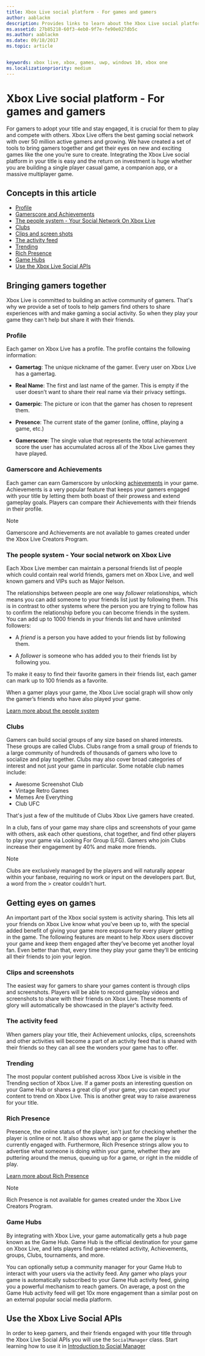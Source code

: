 ```yaml
---
title: Xbox Live social platform - For games and gamers
author: aablackm
description: Provides links to learn about the Xbox Live social platform service.
ms.assetid: 27b85218-60f3-4eb0-9f7e-fe90e027db5c
ms.author: aablackm
ms.date: 09/18/2017
ms.topic: article


keywords: xbox live, xbox, games, uwp, windows 10, xbox one
ms.localizationpriority: medium
---
```


# Xbox Live social platform - For games and gamers

For gamers to adopt your title and stay engaged, it is crucial for them to play and compete with others. Xbox Live offers the best gaming social network with over 50 million active gamers and growing. We have created a set of tools to bring gamers together and get their eyes on new and exciting games like the one you’re sure to create. Integrating the Xbox Live social platform in your title is easy and the return on investment is huge whether you are building a single player casual game, a companion app, or a massive multiplayer game.

## Concepts in this article
- [Profile](#profile)
- [Gamerscore and Achievements](#gamerscore-and-achievements)
- [The people system - Your Social Network On Xbox Live](#the-people-system---your-social-network-on-xbox-live)
- [Clubs](#clubs)
- [Clips and screen shots](#clips-and-screenshots)
- [The activity feed](#the-activity-feed)
- [Trending](#trending)
- [Rich Presence](#rich-presence)
- [Game Hubs](#game-hubs)
- [Use the Xbox Live Social APIs](#use-the-xbox-live-social-apis)

## Bringing gamers together
Xbox Live is committed to building an active community of gamers. That's why we provide a set of tools to help gamers find others to share experiences with and make gaming a social activity. So when they play your game they can't help but share it with their friends. 

### Profile
Each gamer on Xbox Live has a profile. The profile contains the
following information:

-   **Gamertag**: The unique nickname of the gamer. Every user on Xbox Live has
    a gamertag.

-   **Real Name**: The first and last name of the gamer. This is empty if the user
    doesn’t want to share their real name via their privacy settings.

-   **Gamerpic**: The picture or icon that the gamer has chosen to represent them.

-   **Presence**: The current state of the gamer (online, offline, playing a
    game, etc.)

-   **Gamerscore**: The single value that represents the total achievement score
    the user has accumulated across all of the Xbox Live games they have played.

### Gamerscore and Achievements
Each gamer can earn Gamerscore by unlocking [achievements](../achievements-2017/achievements.md) in your game.
Achievements is a very popular feature that keeps your gamers engaged with your
title by letting them both boast of their prowess and extend gameplay goals. Players can compare their Achievements with their friends in their
profile.

> [!NOTE]
> Gamerscore and Achievements are not available to games created under the Xbox Live Creators Program.

### The people system - Your social network on Xbox Live
Each Xbox Live member can maintain a personal friends list of people which could contain real world friends, gamers met on Xbox Live, and well known gamers and VIPs such as Major Nelson. 

The relationships between people are one way *follower* relationships, which means you
can add someone to your friends list just by following them. This is in contrast to other systems
where the person you are trying to follow has to confirm the relationship before you can become
friends in the system. You can add up to 1000 friends in your friends list and have unlimited followers:

-   A *friend* is a person you have added to your friends list by following them.

-   A *follower* is someone who has added you to their friends list by following you.

To make it easy to find their favorite gamers in their friends list,
each gamer can mark up to 100 friends as a favorite.

When a gamer plays your game, the Xbox Live social graph will show only
the gamer’s friends who have also played your game.

[Learn more about the people system](people-system/xbox-live-people-system.md) 

### Clubs
Gamers can build social groups of any size based on shared interests. These groups are called Clubs.
Clubs range from a small group of friends to a large community of hundreds of thousands of gamers who love to socialize and play together.
Clubs may also cover broad categories of interest and not just your game in particular. Some notable club names include:

- Awesome Screenshot Club
- Vintage Retro Games
- Memes Are Everything
- Club UFC

That's just a few of the multitude of Clubs Xbox Live gamers have created.

In a club, fans of your game may share clips and screenshots of your game with others,
ask each other questions, chat together, and find other players to play your
game via Looking For Group (LFG). Gamers who join Clubs increase their engagement by 40% and make more friends.

> [!NOTE]
> Clubs are exclusively managed by the players and will naturally appear within your fanbase, requiring no work or input on the developers part. But, a word from the > creator couldn't hurt. 

## Getting eyes on games
An important part of the Xbox social system is activity sharing. This lets all your friends on Xbox Live know what you've been up to, with the special added benefit of giving your game more exposure for every player getting in the game. The following features are meant to help Xbox users discover your game and keep them engaged after they’ve become yet another loyal fan. Even better than that, every time they play your game they’ll be enticing all their friends to join your legion. 

### Clips and screenshots
The easiest way for gamers to share your games content is through clips and screenshots. Players will be able to record gameplay videos and screenshots to share with their friends on Xbox Live. These moments of glory will automatically be showcased in the player's activity feed.

### The activity feed
When gamers play your title, their Achievement unlocks, clips, screenshots and other activities will become a part of an activity feed that is shared with their friends so they can all see the wonders your game has to offer.

### Trending
The most popular content published across Xbox Live is visible in the
Trending section of Xbox Live. If a gamer posts an interesting question on your
Game Hub or shares a great clip of your game, you can expect your content
to trend on Xbox Live. This is another great way to raise awareness for
your title.

### Rich Presence
Presence, the online status of the player, isn't just for checking whether the player is online or not. It also shows what app or game the player is currently engaged with. Furthermore,  Rich Presence strings allow you to advertise what someone is doing within your game, whether they are puttering around the menus, queuing up for a game, or right in the middle of play. 

[Learn more about Rich Presence](rich-presence-strings/rich-presence-strings-overview.md)

> [!NOTE]
> Rich Presence is not available for games created under the Xbox Live Creators Program.

### Game Hubs
By integrating with Xbox Live, your game automatically gets a hub page known as the Game Hub. Game Hub is the official destination for your game on Xbox Live, and lets players find game-related activity, Achievements, groups, Clubs, tournaments, and more.

You can optionally setup a community manager for your Game Hub to interact with
your users via the activity feed. Any gamer who plays your game is
automatically subscribed to your Game Hub activity feed, giving you a
powerful mechanism to reach gamers. On average, a post on the Game Hub
activity feed will get 10x more engagement than a similar post on an 
external popular social media platform.

##  Use the Xbox Live Social APIs
In order to keep gamers, and their friends engaged with your title through the Xbox Live Social APIs you will use the `SocialManager` class.  Start learning how to use it in [Introduction to Social Manager](intro-to-social-manager.md)